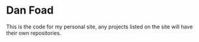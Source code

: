 # Dan Foad
This is the code for my personal site, any projects listed on the site will have their own repositories.
